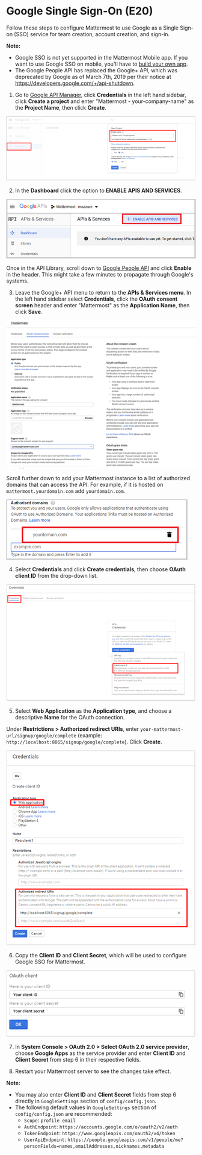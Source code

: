 # Google Single Sign-On (E20)

Follow these steps to configure Mattermost to use Google as a Single Sign-on (SSO) service for team creation, account creation, and sign-in.

**Note:** 
- Google SSO is not yet supported in the Mattermost Mobile app. If you want to use Google SSO on mobile, you'll have to [build your own app](https://developers.mattermost.com/contribute/mobile/build-your-own/).
- The Google People API has replaced the Google+ API, which was deprecated by Google as of March 7th, 2019 per their notice at https://developers.google.com/+/api-shutdown.

1. Go to [Google API Manager](https://console.developers.google.com), click **Credentials** in the left hand sidebar, click **Create a project** and enter "Mattermost - your-company-name" as the **Project Name**, then click **Create**.

![ ](../../source/images/google_1_credentials.png)

2. In the **Dashboard** click the option to **ENABLE APIS AND SERVICES**.

![ ](../../source/images/google_enable_api.png)

Once in the API Library, scroll down to [Google People API](https://console.developers.google.com/apis/api/plus/overview) and click **Enable** in the header. This might take a few minutes to propagate through Google's systems.

3. Leave the Google+ API menu to return to the **APIs & Services menu**. In the left hand sidebar select **Credentials**, click the **OAuth consent screen** header and enter "Mattermost" as the **Application Name**, then click **Save**.

![ ](../../source/images/google_3_oauth_consent_screen.png)

Scroll further down to add your Mattermost instance to a list of authorized domains that can access the API. For example, if it is hosted on `mattermost.yourdomain.com` add `yourdomain.com`.

![ ](../../source/images/google_authorised_domains.png)

4. Select **Credentials** and click **Create credentials**, then choose **OAuth client ID** from the drop-down list.

![ ](../../source/images/google_3_oauth_client_id.png)

5. Select **Web Application** as the **Application type**, and choose a descriptive **Name** for the OAuth connection.

Under **Restrictions > Authorized redirect URIs**, enter `your-mattermost-url/signup/google/complete` (example: `http://localhost:8065/signup/google/complete`). Click **Create**.

![ ](../../source/images/google_4_web_app.png)

6. Copy the **Client ID** and **Client Secret**, which will be used to configure Google SSO for Mattermost.

![ ](../../source/images/google_5_client_id_secret.PNG)

7. In **System Console > OAuth 2.0 > Select OAuth 2.0 service provider**, choose **Google Apps** as the service provider and enter **Client ID** and **Client Secret** from step 6 in their respective fields.

8. Restart your Mattermost server to see the changes take effect.

**Note:**
- You may also enter **Client ID** and **Client Secret** fields from step 6 directly in `GoogleSettings` section of `config/config.json`.
- The following default values in `GoogleSettings` section of `config/config.json` are recommended:
    - `Scope`: `profile email`
    - `AuthEndpoint`: `https://accounts.google.com/o/oauth2/v2/auth`
    - `TokenEndpoint`: `https://www.googleapis.com/oauth2/v4/token`
    - `UserApiEndpoint`: `https://people.googleapis.com/v1/people/me?personFields=names,emailAddresses,nicknames,metadata`
